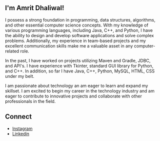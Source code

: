 ## I'm Amrit Dhaliwal!
I possess a strong foundation in programming, data structures, algorithms, and other essential computer science concepts. With my knowledge of various programming languages, including Java, C++, and Python, I have the ability to design and develop software applications and solve complex problems. Additionally, my experience in team-based projects and my excellent communication skills make me a valuable asset in any computer-related role.

In the past, I have worked on projects utilizing Maven and Gradle, JDBC, and API's. I have experience with Tkinter, standard GUI library for Python, and C++. In addition, so far I have Java, C++, Python, MySQL, HTML, CSS under my belt.

I am passionate about technology an am eager to learn and expand my skillset. I am excited to begin my career in the technology industry and am eager to contribute to innovative projects and collaborate with other professionals in the field.
## Connect
- [Instagram](https://www.instagram.com/ayoamrit/)
- [Linkedin](https://www.linkedin.com/in/amrit-dhaliwal-29a934248/)

